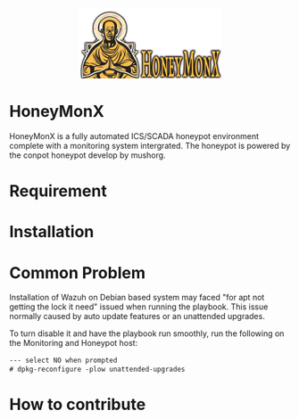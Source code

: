 <p align="center">
    <img src="./docs/img/HoneyMonX.png"  width="256">
</p>

# HoneyMonX
HoneyMonX is a fully automated ICS/SCADA honeypot environment complete with a monitoring system intergrated. The honeypot is powered by the conpot honeypot develop by mushorg.  

# Requirement

# Installation

# Common Problem
Installation of Wazuh on Debian based system may faced "for apt not getting the lock it need" issued when running the playbook.
This issue normally caused by auto update features or an unattended upgrades.

To turn disable it and have the playbook run smoothly, run the following on the Monitoring and Honeypot host:

```
--- select NO when prompted
# dpkg-reconfigure -plow unattended-upgrades
```


# How to contribute
